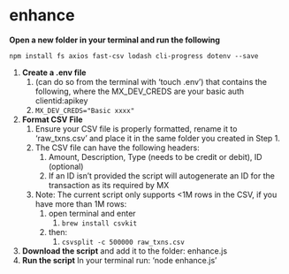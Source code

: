 # enhance

**Open a new folder in your terminal and run the following**

```
npm install fs axios fast-csv lodash cli-progress dotenv --save
```

1. **Create a .env file**
    1. (can do so from the terminal with ‘touch .env’) that contains the following, where the MX_DEV_CREDS are your basic auth clientid:apikey
    2. `MX_DEV_CREDS="Basic xxxx"`
2. **Format CSV File**
    1. Ensure your CSV file is properly formatted, rename it to ‘raw_txns.csv’ and place it in the same folder you created in Step 1.
    2. The CSV file can have the following headers:
        1. Amount, Description, Type (needs to be credit or debit), ID (optional)
        2. If an ID isn’t provided the script will autogenerate an ID for the transaction as its required by MX
    3. Note: The current script only supports <1M rows in the CSV, if you have more than 1M rows:
        1. open terminal and enter
            1. `brew install csvkit`
        2. then:
            1. `csvsplit -c 500000 raw_txns.csv`
3. **Download the script** and add it to the folder: enhance.js
4. **Run the script** In your terminal run: ‘node enhance.js’
